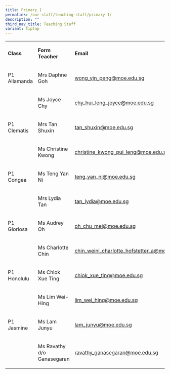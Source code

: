 ```yaml
---
title: Primary 1
permalink: /our-staff/teaching-staff/primary-1/
description: ""
third_nav_title: Teaching Staff
variant: tiptap
---
```

<table style="minWidth: 75px">
<colgroup>
<col>
<col>
<col>
</colgroup>
<tbody>
<tr>
<td rowspan="1" colspan="1">
<p><strong>Class</strong>
</p>
</td>
<td rowspan="1" colspan="1">
<p><strong>Form Teacher</strong>
</p>
</td>
<td rowspan="1" colspan="1">
<p><strong>Email</strong>
</p>
</td>
</tr>
<tr>
<td rowspan="1" colspan="1">
<p>P1 Allamanda</p>
</td>
<td rowspan="1" colspan="1">
<p>Mrs Daphne Goh</p>
</td>
<td rowspan="1" colspan="1">
<p><a href="mailto:wong_yin_peng@moe.edu.sg" rel="noopener noreferrer nofollow" target="_blank">wong_yin_peng@moe.edu.sg</a>
</p>
</td>
</tr>
<tr>
<td rowspan="1" colspan="1">
<p></p>
</td>
<td rowspan="1" colspan="1">
<p>Ms Joyce Chy</p>
</td>
<td rowspan="1" colspan="1">
<p><a href="mailto:chy_hui_leng_joyce@moe.edu.sg" rel="noopener noreferrer nofollow" target="_blank"><u>chy_hui_leng_joyce@moe.edu.sg</u></a>
</p>
</td>
</tr>
<tr>
<td rowspan="1" colspan="1">
<p>P1 Clematis</p>
</td>
<td rowspan="1" colspan="1">
<p>Mrs Tan Shuxin</p>
</td>
<td rowspan="1" colspan="1">
<p><a href="mailto:tan_shuxin@moe.edu.sg" rel="noopener noreferrer nofollow" target="_blank">tan_shuxin@moe.edu.sg</a>
</p>
</td>
</tr>
<tr>
<td rowspan="1" colspan="1">
<p></p>
</td>
<td rowspan="1" colspan="1">
<p>Ms Christine Kwong</p>
</td>
<td rowspan="1" colspan="1">
<p><a href="mailto:christine_kwong_pui_leng@moe.edu.sg" rel="noopener noreferrer nofollow" target="_blank">christine_kwong_pui_leng@moe.edu.sg</a>
</p>
</td>
</tr>
<tr>
<td rowspan="1" colspan="1">
<p>P1 Congea</p>
</td>
<td rowspan="1" colspan="1">
<p>Ms Teng Yan Ni</p>
</td>
<td rowspan="1" colspan="1">
<p><a href="mailto:teng_yan_ni@moe.edu.sg" rel="noopener noreferrer nofollow" target="_blank"><u>teng_yan_ni@moe.edu.sg</u></a>
</p>
</td>
</tr>
<tr>
<td rowspan="1" colspan="1">
<p></p>
</td>
<td rowspan="1" colspan="1">
<p>Mrs Lydia Tan</p>
</td>
<td rowspan="1" colspan="1">
<p><a href="mailto:tan_lydia@moe.edu.sg" rel="noopener noreferrer nofollow" target="_blank">tan_lydia@moe.edu.sg</a>
</p>
</td>
</tr>
<tr>
<td rowspan="1" colspan="1">
<p>P1 Gloriosa</p>
</td>
<td rowspan="1" colspan="1">
<p>Ms Audrey Oh</p>
</td>
<td rowspan="1" colspan="1">
<p><a href="mailto:oh_chu_mei@moe.edu.sg" rel="noopener noreferrer nofollow" target="">oh_chu_mei@moe.edu.sg</a>
</p>
</td>
</tr>
<tr>
<td rowspan="1" colspan="1">
<p></p>
</td>
<td rowspan="1" colspan="1">
<p>Ms Charlotte Chin</p>
</td>
<td rowspan="1" colspan="1">
<p><a href="mailto:chin_weini_charlotte_hofstetter_a@moe.edu.sg" rel="noopener noreferrer nofollow" target="_blank">chin_weini_charlotte_hofstetter_a@moe.edu.sg</a>
</p>
</td>
</tr>
<tr>
<td rowspan="1" colspan="1">
<p>P1 Honolulu</p>
</td>
<td rowspan="1" colspan="1">
<p>Ms Chiok Xue Ting</p>
</td>
<td rowspan="1" colspan="1">
<p><a href="mailto:chiok_xue_ting@moe.edu.sg" rel="noopener noreferrer nofollow" target="_blank"><u>chiok_xue_ting@moe.edu.sg</u></a>
</p>
</td>
</tr>
<tr>
<td rowspan="1" colspan="1">
<p></p>
</td>
<td rowspan="1" colspan="1">
<p>Ms Lim Wei-Hing</p>
</td>
<td rowspan="1" colspan="1">
<p><a href="mailto:lim_wei_hing@moe.edu.sg" rel="noopener noreferrer nofollow" target="_blank">lim_wei_hing@moe.edu.sg</a>
</p>
</td>
</tr>
<tr>
<td rowspan="1" colspan="1">
<p>P1 Jasmine</p>
</td>
<td rowspan="1" colspan="1">
<p>Ms Lam Junyu</p>
</td>
<td rowspan="1" colspan="1">
<p><a href="mailto:lam_junyu@moe.edu.sg" rel="noopener noreferrer nofollow" target="_blank">lam_junyu@moe.edu.sg</a>
</p>
</td>
</tr>
<tr>
<td rowspan="1" colspan="1">
<p></p>
</td>
<td rowspan="1" colspan="1">
<p>Ms Ravathy d/o Ganasegaran</p>
</td>
<td rowspan="1" colspan="1">
<p><a href="mailto:ravathy_ganasegaran@moe.edu.sg" rel="noopener noreferrer nofollow" target="_blank">ravathy_ganasegaran@moe.edu.sg</a>
</p>
</td>
</tr>
</tbody>
</table>
<p></p>